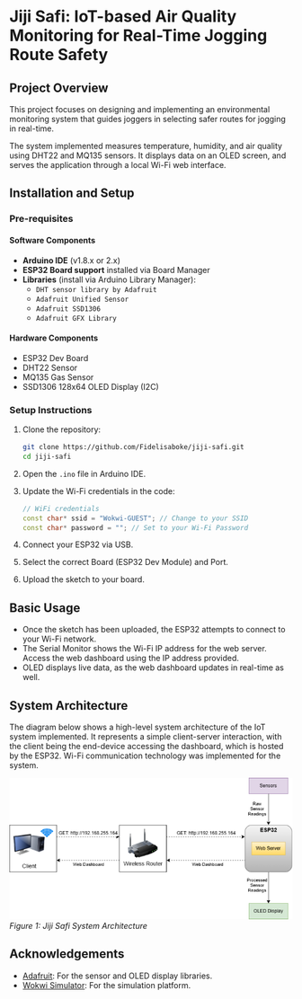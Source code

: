 # Jiji Safi: IoT-based Air Quality Monitoring for Real-Time Jogging Route Safety

## Project Overview
This project focuses on designing and implementing an environmental monitoring system that guides joggers in selecting safer routes for jogging in real-time.

The system implemented measures temperature, humidity, and air quality using DHT22 and MQ135 sensors. It displays data on an OLED screen, and serves the application through a local Wi-Fi web interface.

## Installation and Setup

### Pre-requisites

#### Software Components
- **Arduino IDE** (v1.8.x or 2.x)
- **ESP32 Board support** installed via Board Manager
- **Libraries** (install via Arduino Library Manager):
  - `DHT sensor library by Adafruit`
  - `Adafruit Unified Sensor`
  - `Adafruit SSD1306`
  - `Adafruit GFX Library`

#### Hardware Components
- ESP32 Dev Board
- DHT22 Sensor
- MQ135 Gas Sensor
- SSD1306 128x64 OLED Display (I2C)


### Setup Instructions

1. Clone the repository:
   ```bash
   git clone https://github.com/Fidelisaboke/jiji-safi.git
   cd jiji-safi
   ```

2. Open the `.ino` file in Arduino IDE.

3. Update the Wi-Fi credentials in the code:
   ```cpp
   // WiFi credentials
   const char* ssid = "Wokwi-GUEST"; // Change to your SSID
   const char* password = ""; // Set to your Wi-Fi Password
   ```

4. Connect your ESP32 via USB.

5. Select the correct Board (ESP32 Dev Module) and Port.

6. Upload the sketch to your board.


## Basic Usage
- Once the sketch has been uploaded, the ESP32 attempts to connect to your Wi-Fi network.
- The Serial Monitor shows the Wi-Fi IP address for the web server. Access the web dashboard using the IP address provided.
- OLED displays live data, as the web dashboard updates in real-time as well.

## System Architecture
The diagram below shows a high-level system architecture of the IoT system implemented.
It represents a simple client-server interaction, with the client being the end-device accessing the dashboard,
which is hosted by the ESP32. Wi-Fi communication technology was implemented for the system.

![Jiji Safi System Architecture](images/architecture.png)
<em>Figure 1: Jiji Safi System Architecture</em>

## Acknowledgements
- [Adafruit](https://www.adafruit.com/): For the sensor and OLED display libraries.
- [Wokwi Simulator](https://wokwi.com/): For the simulation platform.

